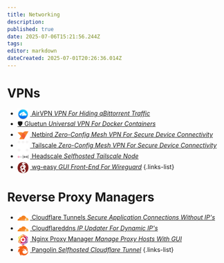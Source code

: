 ```yaml
---
title: Networking
description: 
published: true
date: 2025-07-06T15:21:56.244Z
tags: 
editor: markdown
dateCreated: 2025-07-01T20:26:36.014Z
---
```


# VPNs
- [<img src="/air_vpn.png" width="25" style="vertical-align:middle;margin-right:4px"> AirVPN *VPN For Hiding qBittorrent Traffic*](/AirVPN)
- [🛡️ Gluetun *Universal VPN For Docker Containers*](/gluetun)
- [<img src="/netbird.png" width="25" style="vertical-align:middle;margin-right:4px"> Netbird *Zero-Config Mesh VPN For Secure Device Connectivity*](/netbird)
- [<img src="/tailscale-light.png" width="25" style="vertical-align:middle;margin-right:4px"> Tailscale *Zero-Config Mesh VPN For Secure Device Connectivity*](/tailscale)
- [<img src="/headscale.png" width="25" style="vertical-align:middle;margin-right:4px"> Headscale *Selfhosted Tailscale Node*](/headscale)
- [<img src="/wireguard.png" width="25" style="vertical-align:middle;margin-right:4px"> wg-easy *GUI Front-End For Wireguard*](/wg-easy)
{.links-list}

# Reverse Proxy Managers
- [<img src="/cloudflare.png" width="25" style="vertical-align:middle;margin-right:4px"> Cloudflare Tunnels *Secure Application Connections Without IP's*](/CloudflareTunnels)
- [<img src="/cloudflare.png" width="25" style="vertical-align:middle;margin-right:4px"> Cloudflareddns *IP Updater For Dynamic IP's*](/cloudflareddns)
- [<img src="/nginx-proxy-manager.png" width="25" style="vertical-align:middle;margin-right:4px"> Nginx Proxy Manager *Manage Proxy Hosts With GUI*](/nginx)
- [<img src="/pangolin.png" width="25" style="vertical-align:middle;margin-right:4px"> Pangolin *Selfhosted Cloudflare Tunnel*](/pangolin)
{.links-list}

